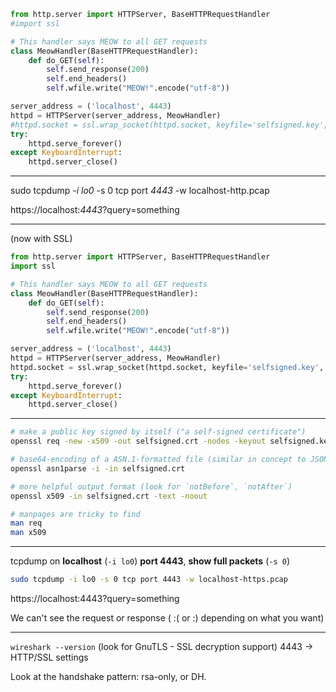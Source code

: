 ```python
from http.server import HTTPServer, BaseHTTPRequestHandler
#import ssl

# This handler says MEOW to all GET requests
class MeowHandler(BaseHTTPRequestHandler):
    def do_GET(self):
        self.send_response(200)
        self.end_headers()
        self.wfile.write("MEOW!".encode("utf-8"))

server_address = ('localhost', 4443)
httpd = HTTPServer(server_address, MeowHandler)
#httpd.socket = ssl.wrap_socket(httpd.socket, keyfile='selfsigned.key', certfile='selfsigned.crt', server_side=True)
try:
    httpd.serve_forever()
except KeyboardInterrupt:
    httpd.server_close()
```

---

sudo tcpdump *-i lo0* -s 0 tcp port *4443* -w localhost-http.pcap

https://localhost:*4443*?query=something

---

(now with SSL)

```python
from http.server import HTTPServer, BaseHTTPRequestHandler
import ssl

# This handler says MEOW to all GET requests
class MeowHandler(BaseHTTPRequestHandler):
    def do_GET(self):
        self.send_response(200)
        self.end_headers()
        self.wfile.write("MEOW!".encode("utf-8"))

server_address = ('localhost', 4443)
httpd = HTTPServer(server_address, MeowHandler)
httpd.socket = ssl.wrap_socket(httpd.socket, keyfile='selfsigned.key', certfile='selfsigned.crt', server_side=True)
try:
    httpd.serve_forever()
except KeyboardInterrupt:
    httpd.server_close()
```

---

```bash
# make a public key signed by itself ("a self-signed certificate")
openssl req -new -x509 -out selfsigned.crt -nodes -keyout selfsigned.key -subj /O=Recurse/CN=localhost

# base64-encoding of a ASN.1-formatted file (similar in concept to JSON)
openssl asn1parse -i -in selfsigned.crt

# more helpful output format (look for `notBefore`, `notAfter`)
openssl x509 -in selfsigned.crt -text -noout

# manpages are tricky to find
man req
man x509
```

---

tcpdump on **localhost** (`-i lo0`) **port 4443**, **show full packets** (`-s 0`)

```bash
sudo tcpdump -i lo0 -s 0 tcp port 4443 -w localhost-https.pcap
```

https://localhost:4443?query=something

We can't see the request or response ( :( or :) depending on what you want)

---

`wireshark --version` (look for GnuTLS - SSL decryption support)
4443 -> HTTP/SSL settings


Look at the handshake pattern: rsa-only, or DH.
